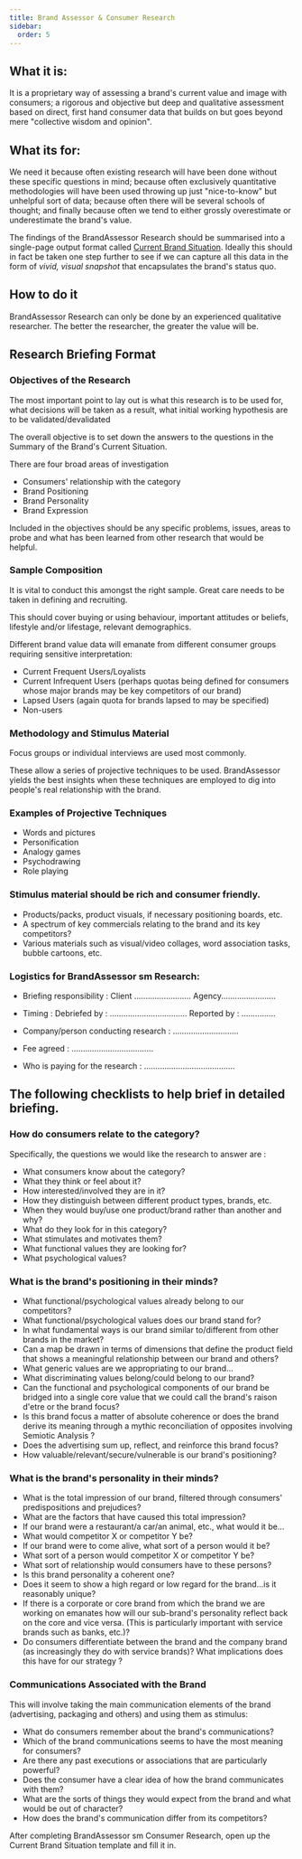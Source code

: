 ```yaml
---
title: Brand Assessor & Consumer Research
sidebar:
  order: 5
---
```


## What it is:

It is a proprietary way of assessing a brand's current value and image with consumers; a rigorous and objective but deep and qualitative assessment based on direct, first hand consumer data that builds on but goes beyond mere "collective wisdom and opinion".

## What its for:

We need it because often existing research will have been done without these specific questions in mind; because often exclusively quantitative methodologies will have been used throwing up just "nice-to-know" but unhelpful sort of data; because often there will be several schools of thought; and finally because often we tend to either grossly overestimate or underestimate the brand's value.

The findings of the BrandAssessor Research should be summarised into a single-page output format called [Current Brand Situation](../assets/current_brand_situation/). Ideally this should in fact be taken one step further to see if we can capture all this data in the form of _vivid, visual snapshot_ that encapsulates the brand's status quo.

## How to do it

BrandAssessor Research can only be done by an experienced qualitative researcher. The better the researcher, the greater the value will be.

## Research Briefing Format

### Objectives of the Research

The most important point to lay out is what this research is to be used for, what decisions will be taken as a result, what initial working hypothesis are to be validated/devalidated

The overall objective is to set down the answers to the questions in the Summary of the Brand's Current Situation.

There are four broad areas of investigation

- Consumers' relationship with the category
- Brand Positioning
- Brand Personality
- Brand Expression

Included in the objectives should be any specific problems, issues, areas to probe and what has been learned from other research that would be helpful.

### Sample Composition

It is vital to conduct this amongst the right sample. Great care needs to be taken in defining and recruiting.

This should cover buying or using behaviour, important attitudes or beliefs, lifestyle and/or lifestage, relevant demographics.

Different brand value data will emanate from different consumer groups requiring sensitive interpretation:

- Current Frequent Users/Loyalists
- Current Infrequent Users (perhaps quotas being defined for consumers whose major brands may be key competitors of our brand)
- Lapsed Users (again quota for brands lapsed to may be specified)
- Non-users

### Methodology and Stimulus Material

Focus groups or individual interviews are used most commonly.

These allow a series of projective techniques to be used. BrandAssessor yields the best insights when these techniques are employed to dig into people's real relationship with the brand.

### Examples of Projective Techniques

- Words and pictures
- Personification
- Analogy games
- Psychodrawing
- Role playing

### Stimulus material should be rich and consumer friendly.

- Products/packs, product visuals, if necessary positioning boards, etc.
- A spectrum of key commercials relating to the brand and its key competitors?
- Various materials such as visual/video collages, word association tasks, bubble cartoons, etc.

### Logistics for BrandAssessor sm Research:

<div class="font-mono">

- Briefing responsibility : Client ......................... Agency........................

- Timing : Debriefed by : .................................. Reported by : ...............

- Company/person conducting research : .............................

- Fee agreed : ....................................

- Who is paying for the research : ........................................
  </div>

## The following checklists to help brief in detailed briefing.

### How do consumers relate to the category?

Specifically, the questions we would like the research to answer are :

- What consumers know about the category?
- What they think or feel about it?
- How interested/involved they are in it?
- How they distinguish between different product types, brands, etc.
- When they would buy/use one product/brand rather than another and why?
- What do they look for in this category?
- What stimulates and motivates them?
- What functional values they are looking for?
- What psychological values?

### What is the brand's positioning in their minds?

- What functional/psychological values already belong to our competitors?
- What functional/psychological values does our brand stand for?
- In what fundamental ways is our brand similar to/different from other brands in the market?
- Can a map be drawn in terms of dimensions that define the product field that shows a meaningful relationship between our brand and others?
- What generic values are we appropriating to our brand...
- What discriminating values belong/could belong to our brand?
- Can the functional and psychological components of our brand be bridged into a single core value that we could call the brand's raison d'etre or the brand focus?
- Is this brand focus a matter of absolute coherence or does the brand derive its meaning through a mythic reconciliation of opposites involving Semiotic Analysis ?
- Does the advertising sum up, reflect, and reinforce this brand focus?
- How valuable/relevant/secure/vulnerable is our brand's positioning?

### What is the brand's personality in their minds?

- What is the total impression of our brand, filtered through consumers' predispositions and prejudices?
- What are the factors that have caused this total impression?
- If our brand were a restaurant/a car/an animal, etc., what would it be...
- What would competitor X or competitor Y be?
- If our brand were to come alive, what sort of a person would it be?
- What sort of a person would competitor X or competitor Y be?
- What sort of relationship would consumers have to these persons?
- Is this brand personality a coherent one?
- Does it seem to show a high regard or low regard for the brand...is it reasonably unique?
- If there is a corporate or core brand from which the brand we are working on emanates how will our sub-brand's personality reflect back on the core and vice versa. (This is particularly important with service brands such as banks, etc.)?
- Do consumers differentiate between the brand and the company brand (as increasingly they do with service brands)? What implications does this have for our strategy ?

### Communications Associated with the Brand

This will involve taking the main communication elements of the brand (advertising, packaging and others) and using them as stimulus:

- What do consumers remember about the brand's communications?
- Which of the brand communications seems to have the most meaning for consumers?
- Are there any past executions or associations that are particularly powerful?
- Does the consumer have a clear idea of how the brand communicates with them?
- What are the sorts of things they would expect from the brand and what would be out of character?
- How does the brand's communication differ from its competitors?

After completing BrandAssessor sm Consumer Research, open up the Current Brand Situation template and fill it in.
